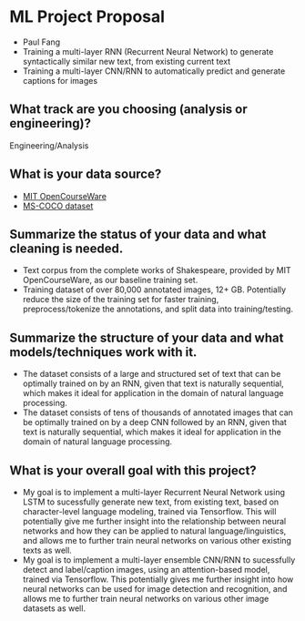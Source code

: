 # ML Project Proposal
- Paul Fang
- Training a multi-layer RNN (Recurrent Neural Network) to generate syntactically similar new text, from existing current text
- Training a multi-layer CNN/RNN to automatically predict and generate captions for images

## What track are you choosing (analysis or engineering)?
Engineering/Analysis

## What is your data source?
- [MIT OpenCourseWare](https://ocw.mit.edu/ans7870/6/6.006/s08/lecturenotes/files/t8.shakespeare.txt)
- [MS-COCO dataset](http://cocodataset.org/#home)


## Summarize the status of your data and what cleaning is needed.

- Text corpus from the complete works of Shakespeare, provided by MIT OpenCourseWare, as our baseline training set. 
- Training dataset of over 80,000 annotated images, 12+ GB. Potentially reduce the size of the training set for faster training, preprocess/tokenize the annotations, and split data into training/testing.

## Summarize the structure of your data and what models/techniques work with it.
- The dataset consists of a large and structured set of text that can be optimally trained on by an RNN, given that text is naturally sequential, which makes it ideal for application in the domain of natural language processing.
- The dataset consists of tens of thousands of annotated images that can be optimally trained on by a deep CNN followed by an RNN, given that text is naturally sequential, which makes it ideal for application in the domain of natural language processing.

## What is your overall goal with this project?
- My goal is to implement a multi-layer Recurrent Neural Network using LSTM to sucessfully generate new text, from existing text, based on character-level language modeling, trained via Tensorflow. This will potentially give me further insight into the relationship between neural networks and how they can be applied to natural language/linguistics, and allows me to further train neural networks on various other existing texts as well.
- My goal is to implement a multi-layer ensemble CNN/RNN to sucessfully detect and label/caption images, using an attention-based model, trained via Tensorflow. This potentially gives me further insight into how neural networks can be used for image detection and recognition, and allows me to further train neural networks on various other image datasets as well.